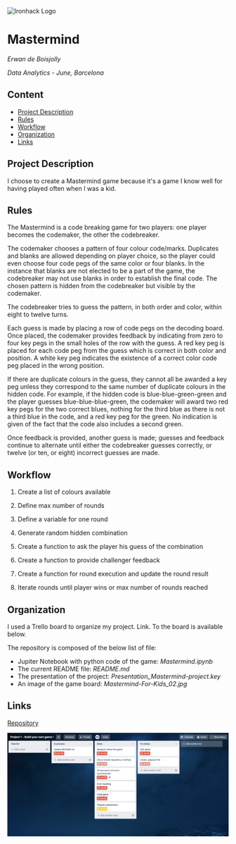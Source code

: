 <img src="https://bit.ly/2VnXWr2" alt="Ironhack Logo" width="100"/>

# Mastermind
*Erwan de Boisjolly*

*Data Analytics - June, Barcelona*

## Content
- [Project Description](#project-description)
- [Rules](#rules)
- [Workflow](#workflow)
- [Organization](#organization)
- [Links](#links)

## Project Description
I choose to create a Mastermind game because it's a game I know well for having played often when I was a kid.

## Rules
The Mastermind is a code breaking game for two players: one player becomes the codemaker, the other the codebreaker.

The codemaker chooses a pattern of four colour code/marks. Duplicates and blanks are allowed depending on player choice, so the player could even choose four code pegs of the same color or four blanks. In the instance that blanks are not elected to be a part of the game, the codebreaker may not use blanks in order to establish the final code. The chosen pattern is hidden from the codebreaker but visible by the codemaker.

The codebreaker tries to guess the pattern, in both order and color, within eight to twelve turns.

Each guess is made by placing a row of code pegs on the decoding board. Once placed, the codemaker provides feedback by indicating from zero to four key pegs in the small holes of the row with the guess. A red key peg is placed for each code peg from the guess which is correct in both color and position. A white key peg indicates the existence of a correct color code peg placed in the wrong position.

If there are duplicate colours in the guess, they cannot all be awarded a key peg unless they correspond to the same number of duplicate colours in the hidden code. For example, if the hidden code is blue-blue-green-green and the player guesses blue-blue-blue-green, the codemaker will award two red key pegs for the two correct blues, nothing for the third blue as there is not a third blue in the code, and a red key peg for the green. No indication is given of the fact that the code also includes a second green.

Once feedback is provided, another guess is made; guesses and feedback continue to alternate until either the codebreaker guesses correctly, or twelve (or ten, or eight) incorrect guesses are made.

## Workflow
1. Create a list of colours available

2. Define max number of rounds

3. Define a variable for one round

4. Generate random hidden combination

5. Create a function to ask the player his guess of the combination

6. Create a function to provide challenger feedback

7. Create a function for round execution and update the round result

8. Iterate rounds until player wins or max number of rounds reached

## Organization
I used a Trello board to organize my project. Link. To the board is available below.

The repository is composed of the below list of file:

- Jupiter Notebook with python code of the game: *Mastermind.ipynb*
- The current README file: *README.md*
- The presentation of the project: *Presentation_Mastermind-project.key*
- An image of the game board: *Mastermind-For-Kids_02.jpg*

## Links


[Repository](https://github.com/ErwanDB/Project-Week-1-Build-Your-Own-Game.git)  
 
<img src="Trello_board.png" alt="Trello Board" title="Trello board"/>  

